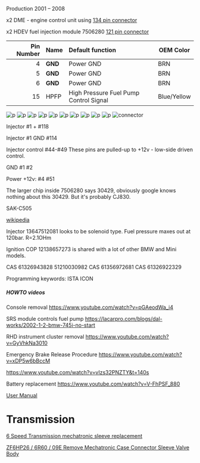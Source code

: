 
Production 2001 – 2008

x2 DME - engine control unit using [134 pin connector](OEM-connectors#134)

x2 HDEV fuel injection module 7506280 [121 pin connector](OEM-connectors#121)

|Pin Number|Name   | Default function                            | OEM Color   |
| ---:|:---------- |:------------------------------------------- | ----------- |
| 4   | **GND**    |  Power GND                                  | BRN         |
| 5   | **GND**    |  Power GND                                  | BRN         |
| 6   | **GND**    |  Power GND                                  | BRN         |
| 15  | HPFP       |  High Pressure Fuel Pump Control Signal     | Blue/Yellow |


![p](oem_docs/Bmw/2003_7_Series_e65/2003_N73_engine_1.png)
![p](oem_docs/Bmw/2003_7_Series_e65/2003_N73_engine_2.png)
![p](oem_docs/Bmw/2003_7_Series_e65/2003_N73_engine_3.png)
![p](oem_docs/Bmw/2003_7_Series_e65/2003_N73_engine_4.png)
![p](oem_docs/Bmw/2003_7_Series_e65/2003_N73_engine_5.png)
![p](oem_docs/Bmw/2003_7_Series_e65/2003_N73_engine_6.png)
![p](oem_docs/Bmw/2003_7_Series_e65/2003_N73_engine_7.png)
![p](oem_docs/Bmw/2003_7_Series_e65/2003_N73_engine_8.png)
![p](oem_docs/Bmw/2003_7_Series_e65/2003_N73_engine_9.png)
![p](oem_docs/Bmw/2003_7_Series_e65/2003_N73_engine_10.png)
![connector](oem_docs/TE/Connector_121_pinout.jpg)

Injector #1 + #118

Injector #1 GND #114

Injector control #44-#49
These pins are pulled-up to +12v - low-side driven control.

GND #1 #2

Power +12v: #4 #51 

The larger chip inside 7506280 says 30429, obviously google knows nothing about this 30429. But it's probably CJ830.

SAK-C505 

[wikipedia](https://en.wikipedia.org/wiki/BMW_7_Series_(E65))

Injector 13647512081 looks to be solenoid type. Fuel pressure maxes out at 120bar.
R=2.1OHm

Ignition COP 12138657273 is shared with a lot of other BMW and Mini models.


CAS 61326943828 51210030982
CAS 61356972681 
CAS 61326922329

Programming keywords:
ISTA ICON

##### HOWTO videos

Console removal https://www.youtube.com/watch?v=pGAeodWa_i4

SRS module controls fuel pump 
https://lacarpro.com/blogs/dal-works/2002-1-2-bmw-745i-no-start

RHD instrument cluster removal https://www.youtube.com/watch?v=GyVhkNa3010

Emergency Brake Release Procedure https://www.youtube.com/watch?v=xDP5w6bBccM

https://www.youtube.com/watch?v=vIzs32PNZTY&t=140s

Battery replacement https://www.youtube.com/watch?v=V-FhPSF_880

[User Manual](oem_docs/Bmw/2003_7_Series_e65/2004_Manual_7_Series.pdf)



# Transmission

[6 Speed Transmission mechatronic sleeve replacement](oem_docs/Bmw/2003_7_Series_e65/6_speed_sleeve_replacement.pdf)

[ZF6HP26 / 6R60 / 09E Remove Mechatronic Case Connector Sleeve Valve Body](https://www.youtube.com/watch?v=b0vvqtso14k)

